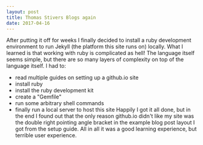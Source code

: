 ```yaml
---
layout: post
title: Thomas Stivers Blogs again
date: 2017-04-16
---
```


After putting it off for weeks I finally decided to install a ruby development environment to run Jekyll (the platform this site runs on) locally. What I learned is that working with ruby is complicated as hell! The language itself seems simple, but there are so many layers of complexity on top of the language itself. I had to:
- read multiple guides on setting up a github.io site
- install ruby
- install the ruby development kit
- create a "Gemfile"
- run some arbitrary shell commands
- finally run a local server to host this site
Happily I got it all done, but in the end I found out that the only reason github.io didn't like my site was the double right pointing angle bracket in the example blog post layout I got from the setup guide. All in all it was a good learning experience, but terrible user experience.